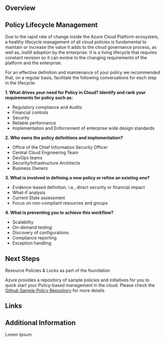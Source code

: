## Overview 

## Policy Lifecycle Management 

Due to the rapid rate of change inside the Azure Cloud Platform ecosystem, a healthy lifecycle management of all cloud policies is fundamental to maintain or increase the value it adds to the cloud governance process, as well as, instill adoption by the enterprise. It is a living lifecycle that requires constant revision so it can evolve to the changing requirements of the platform and the enterprise.  

For an effective definition and maintenance of your policy we recommended that, on a regular basis, facilitate the following conversations for each step in the lifecycle: 

**1. What drives your need for Policy in Cloud? Identify and rank your requirements for policy such as:** 

   - Regulatory compliance and Audits 
   - Financial controls 
   - Security  
   - Reliable performance 
   - Implementation and Enforcement of enterprise wide design standards 

**2. Who owns the policy definitions and implementation?** 

   - Office of the Chief Information Security Officer 
   - Central Cloud Engineering Team 
   - DevOps teams 
   - Security/Infrastructure Architects 
   - Business Owners 

**3. What is involved in defining a new policy or refine an existing one?**  

   - Evidence-based definition. i.e., direct security or financial impact 
   - What-if analysis 
   - Current State assessment 
   - Focus on non-compliant resources and groups 

**4. What is preventing you to achieve this workflow?** 

   - Scalability 
   - On-demand testing 
   - Discovery of configurations 
   - Compliance reporting 
   - Exception handling 

 

## Next Steps 

 Resource Policies & Locks as part of the foundation  

Azure provides a repository of sample policies and initiatives for you to quick start your Policy-based management in the cloud. Please check the [Github Sample Policy Repository](https://github.com/Azure/azure-policy) for more details 

 

## Links 

 

## Additional Information 

Lorem Ipsum 
